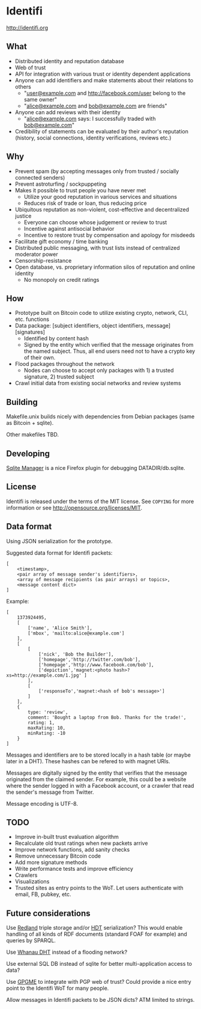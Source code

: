 Identifi
========

http://identifi.org


What
----
- Distributed identity and reputation database
- Web of trust
- API for integration with various trust or identity dependent applications
- Anyone can add identifiers and make statements about their relations to others
  - "user@example.com and http://facebook.com/user belong to the same owner"
  - "alice@example.com and bob@example.com are friends"
- Anyone can add reviews with their identity
  - "alice@example.com says: I successfully traded with bob@example.com"
- Credibility of statements can be evaluated by their author's reputation (history, social connections, identity verifications, reviews etc.)

Why
---
- Prevent spam (by accepting messages only from trusted / socially connected senders)
- Prevent astroturfing / sockpuppeting
- Makes it possible to trust people you have never met
  - Utilize your good reputation in various services and situations
  - Reduces risk of trade or loan, thus reducing price
- Ubiquitous reputation as non-violent, cost-effective and decentralized justice
  - Everyone can choose whose judgement or review to trust
  - Incentive against antisocial behavior
  - Incentive to restore trust by compensation and apology for misdeeds
- Facilitate gift economy / time banking
- Distributed public messaging, with trust lists instead of centralized moderator power
- Censorship-resistance
- Open database, vs. proprietary information silos of reputation and online identity
  - No monopoly on credit ratings

How
---
- Prototype built on Bitcoin code to utilize existing crypto, network, CLI, etc. functions
- Data package: [subject identifiers, object identifiers, message][signatures]
  - Identified by content hash
  - Signed by the entity which verified that the message originates from the named subject. Thus, all end users need not to have a crypto key of their own.
- Flood packages throughout the network
  - Nodes can choose to accept only packages with 1) a trusted signature, 2) trusted subject
- Crawl initial data from existing social networks and review systems

Building
--------

Makefile.unix builds nicely with dependencies from Debian packages (same as Bitcoin + sqlite).

Other makefiles TBD.

Developing
----------
[Sqlite Manager](https://addons.mozilla.org/en-US/firefox/addon/sqlite-manager/) is a nice Firefox plugin for debugging DATADIR/db.sqlite.

License
-------

Identifi is released under the terms of the MIT license. See `COPYING` for more information or see http://opensource.org/licenses/MIT.

Data format
-----------

Using JSON serialization for the prototype.

Suggested data format for Identifi packets:

	[
		<timestamp>,
		<pair array of message sender's identifiers>,
		<array of message recipients (as pair arrays) or topics>,
		<message content dict>
	]

Example:

    [
    	1373924495,
	    [ 	
	    	['name', 'Alice Smith'],
	    	['mbox', 'mailto:alice@example.com']
	    ],
		[
	    	[ 	
	    		['nick', 'Bob the Builder'],
	    		['homepage','http://twitter.com/bob'],
	    		['homepage','http://www.facebook.com/bob'],
	    		['depiction','magnet:<photo hash>?xs=http://example.com/1.jpg' ]
	    	],
	    	[	
	    		['responseTo','magnet:<hash of bob's message>']
	    	]
		],
    	{
    		type: 'review',
    		comment: 'Bought a laptop from Bob. Thanks for the trade!',
    		rating: 1,
    		maxRating: 10,
    		minRating: -10
    	}
	]

Messages and identifiers are to be stored locally in a hash table (or maybe later in a DHT). These hashes can be refered to with magnet URIs.

Messages are digitally signed by the entity that verifies that the message originated from the claimed sender. For example, this could be a website where the sender logged in with a Facebook account, or a crawler that read the sender's message from Twitter.

Message encoding is UTF-8.

TODO
----

* Improve in-built trust evaluation algorithm
* Recalculate old trust ratings when new packets arrive
* Improve network functions, add sanity checks
* Remove unnecessary Bitcoin code
* Add more signature methods
* Write performance tests and improve efficiency
* Crawlers
* Visualizations
* Trusted sites as entry points to the WoT. Let users authenticate with email, FB, pubkey, etc.

Future considerations
---------------------

Use [Redland](http://librdf.org) triple storage and/or [HDT](http://www.rdfhdt.org) serialization? This would enable handling of all kinds of RDF documents (standard FOAF for example) and queries by SPARQL.

Use [Whanau DHT](http://pdos.csail.mit.edu/papers/whanau-nsdi10-abstract.html) instead of a flooding network?

Use external SQL DB instead of sqlite for better multi-application access to data?

Use [GPGME](http://www.gnupg.org/related_software/gpgme) to integrate with PGP web of trust? Could provide a nice entry point to the Identifi WoT for many people.

Allow messages in Identifi packets to be JSON dicts? ATM limited to strings.
